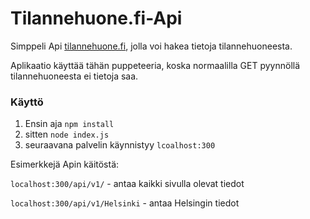 # Tilannehuone.fi-Api
Simppeli Api [tilannehuone.fi](https://tilannehuone.fi), jolla voi hakea tietoja tilannehuoneesta.

Aplikaatio käyttää tähän puppeteeria, koska normaalilla GET pyynnöllä tilannehuoneesta ei tietoja saa.

### Käyttö
1. Ensin aja `npm install`
2. sitten `node index.js`
3. seuraavana palvelin käynnistyy `lcoalhost:300`



Esimerkkejä Apin käitöstä:

`localhost:300/api/v1/` - antaa kaikki sivulla olevat tiedot

`localhost:300/api/v1/Helsinki` - antaa Helsingin tiedot
